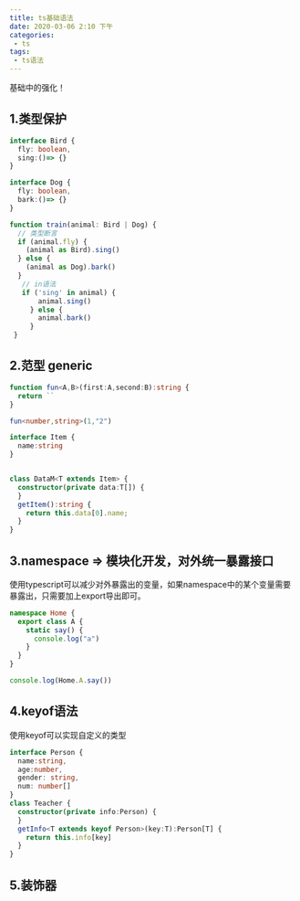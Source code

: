 ```yaml
---
title: ts基础语法
date: 2020-03-06 2:10 下午
categories: 
 - ts
tags: 
 - ts语法
---
```

基础中的强化！
<!-- more -->

## 1.类型保护

```typescript
interface Bird {
  fly: boolean,
  sing:()=> {}
}

interface Dog {
  fly: boolean,
  bark:()=> {}
}

function train(animal: Bird | Dog) {
  // 类型断言
  if (animal.fly) {
    (animal as Bird).sing()
  } else {
    (animal as Dog).bark()
  }
   // in语法
   if ('sing' in animal) {
       animal.sing()
     } else {
       animal.bark()
     }
 }


```

## 2.范型 generic

```typescript
function fun<A,B>(first:A,second:B):string {
  return ``
}

fun<number,string>(1,"2")

interface Item {
  name:string
}


class DataM<T extends Item> {
  constructor(private data:T[]) {
  }
  getItem():string {
    return this.data[0].name;
  }
}
```

## 3.namespace => 模块化开发，对外统一暴露接口

使用typescript可以减少对外暴露出的变量，如果namespace中的某个变量需要暴露出，只需要加上export导出即可。

```typescript
namespace Home {
  export class A {
    static say() {
      console.log("a")
    }
  }
}

console.log(Home.A.say())
```
## 4.keyof语法
使用keyof可以实现自定义的类型
```typescript
interface Person {
  name:string,
  age:number,
  gender: string,
  num: number[]
}
class Teacher {
  constructor(private info:Person) {
  }
  getInfo<T extends keyof Person>(key:T):Person[T] {
    return this.info[key]
  }
}
```

## 5.装饰器




